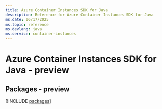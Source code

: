 ```yaml
---
title: Azure Container Instances SDK for Java
description: Reference for Azure Container Instances SDK for Java
ms.date: 06/17/2025
ms.topic: reference
ms.devlang: java
ms.service: container-instances
---
```

# Azure Container Instances SDK for Java - preview
## Packages - preview
[!INCLUDE [packages](container-instances-index.md)]